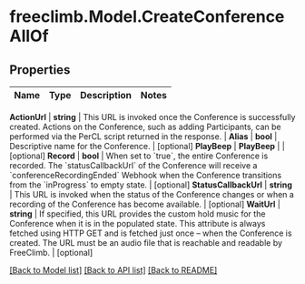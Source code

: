 # freeclimb.Model.CreateConferenceAllOf



## Properties

Name | Type | Description | Notes
------------ | ------------- | ------------- | -------------

**ActionUrl** | **string** |  This URL is invoked once the Conference is successfully created. Actions on the Conference, such as adding Participants, can be performed via the PerCL script returned in the response.  | 
**Alias** | **bool** | Descriptive name for the Conference.  | [optional] 
**PlayBeep** | **PlayBeep** |  | [optional] 
**Record** | **bool** | When set to &#x60;true&#x60;, the entire Conference is recorded. The &#x60;statusCallbackUrl&#x60; of the Conference will receive a &#x60;conferenceRecordingEnded&#x60; Webhook when the Conference transitions from the &#x60;inProgress&#x60; to empty state. | [optional] 
**StatusCallbackUrl** | **string** | This URL is invoked when the status of the Conference changes or when a recording of the Conference has become available. | [optional] 
**WaitUrl** | **string** | If specified, this URL provides the custom hold music for the Conference when it is in the populated state. This attribute is always fetched using HTTP GET and is fetched just once – when the Conference is created. The URL must be an audio file that is reachable and readable by FreeClimb. | [optional] 


 [[Back to Model list]](../README.md#documentation-for-models) [[Back to API list]](../README.md#documentation-for-api-endpoints) [[Back to README]](../README.md)



